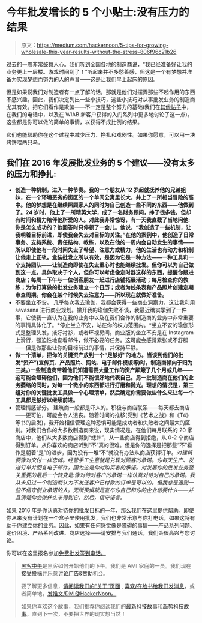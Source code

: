 # 今年批发增长的 5 个小贴士:没有压力的结果

> 原文：<https://medium.com/hackernoon/5-tips-for-growing-wholesale-this-year-results-without-the-stress-806f96c21b26>

过去的一周非常鼓舞人心。我们听到全国各地的制造商说，“我已经准备好让我的业务更上一层楼。游戏时间到了！”听起来并不多愁善感，但这是一个有梦想并准备为实现梦想而努力的人的声音——这是让我们早上起床的原因。

但是如果说我们对制造者有一点了解的话，那就是他们对摆弄那些不起作用的东西不感兴趣。因此，我们决定列出一些小技巧，这些小技巧对从事批发业务的制造商尤其有效。把它们看作是欺骗——不一定是整个努力的基础(我们在[其他帖子](http://www.wholesaleinabox.com/growingsteadyblog/)中，在我们的电话中，以及在 WIAB 新客户获得的入门系列中更多地讨论了这一点)。这些都是你可以做的简单的事情，以获得不成比例的结果。

它们也能帮助你在这个过程中减少压力、挣扎和戏剧性。如果你愿意，可以用一块烤饼喂两只鸟。

## **我们在 2016 年发展批发业务的 5 个建议——没有太多的压力和挣扎:**

*   **创造一种机制，进入一种节奏。我的一个朋友从 12 岁起就抚养他的兄弟姐妹，在一个环境恶劣的街区的一个单间公寓里长大，并上了一所相当冒险的高中。他的梦想是在继续照顾家人的同时为自己创造一些不同的东西——他做到了。24 岁时，他上了一所精英大学，成了一名财务顾问，挣了很多钱，但却有时间和精力陪伴他所爱的人。对此我非常惊讶，有一天我直截了当地问他:你是怎么成功的？他回答时只停顿了一会儿。他说，“我创造了一些机制，让我朝着目标前进，即使我会失去对目标的关注。”在他的案例中，他创造了日常事务、支持系统、责任结构、教练，以及在他的一周内会自动发生的事情——所以即使他有一段时间失去了希望、注意力或精力，他的生活也有动力和机制让他走上正轨。盒装批发之所以有效，是因为它是一种方法——一种工具和一个支持团队——让制造商即使在失去重心时也能继续批发。但你可以为自己做到这一点。具体取决于个人，但你可以考虑像定时器这样的东西，提醒你跟进商店；每周一下午与一位创客朋友一起进行店铺拓展活动；每月检查你的教练；为你打算做的批发业务建立一个日历；或者为线条表和产品照片创建定期审查周期。你会在某个时候失去注意力——所以现在就做好准备。**
*   不要坐立不安。
    几乎每次我去瑜伽，我都会获得一些商业洞察力，这让我利用 savasana 进行商业规划。撇开我的瑜伽失败不谈，我最近确实学到了一件事，它使我一直认为在我的业务中以及在我们合作的制造商的业务中非常重要的事情具体化了。*停止坐立不安，站在你的权力范围内。*坐立不安的瑜伽形式是整理头发，掖好衬衫，或者环视房间。商业版的坐立不安是在 Instagram 上滑行，强迫性地查看邮件，做不必要的任务。这可能会感觉紧张或不舒服——但是做那些让你的目标前进的事情，并保持平静。
*   **做一个清单，把你的关键资产放到一个“足够好”的地方。当谈到他们的批发“资产”(宣传页、产品照片、网站、电子邮件模板等)时，制造商倾向于归为三类。)一些制造商带着他们知道需要大量工作的资产颠簸了几个月或几年——这可能会阻碍他们，因为他们不能很好地代表自己。另一批制造商在他们的业务萎缩的同时，对每一个微小的东西都进行打磨和抛光。理想的情况是，第三组对你的关键批发工具做一个心理清单，然后确定你需要做些什么来让每一个工具都足够好以继续前进。**
*   管理情感部分。
    建筑商一般都是吓人的。积极与商店联系——每天都去商店——更可怕，可能会令人沮丧。随着时间的推移(受到《艺术之战》和《T4》等书的启发)，我开始相信管理这种恐惧可能是成功者和失败者之间最大的区别。对我们合作的大多数制造商来说，现实情况是，在他们每月联系的 20 家商店中，他们从大多数商店得到“蟋蟀”，从一些商店得到拒绝，从 0-2 个商店得到订单。从你喜欢的商店听到“不”真的很难。但是你的选择是把那些“不”看作是朝着“是”的进步，因为没有一堆“不”就没有办法从商店获得订单。*对建筑要像对交付一样忠诚。经营手工生意就是兑现对顾客的承诺。你每天生产、发送订单并回复电子邮件，因为这是你对购买者的承诺。对发展你的批发业务至关重要的最后一个转变是:*像对待对客户的承诺一样认真对待对自己的承诺。我从未见过一个制造商认为不发送客户已付款的订单是可以的。但我总是遇到一些不信守创业承诺的人。无所畏惧就是宣布你自己和你的企业想要什么——并且清楚你会做什么来得到它。然后，信守诺言。**

如果 2016 年是你认真对待你的批发目标的一年，那么我们在这里提供帮助。即使你从来没有计划在一个盒子里使用批发，我们也非常乐意与你打电话，如果这将有助于你建立你的业务。因此，如果有任何感觉像是障碍的事情——产品系列问题、定价困境、产品系列改进、商店选择——请安排与我们通话，我们会很高兴与您讨论。

你可以在这里报名参加[免费批发签到电话。](http://calendly.com/wholesaleinabox)

> [黑客中午](http://bit.ly/Hackernoon)是黑客如何开始他们的下午。我们是 AMI 家庭的一员。我们现在[接受投稿](http://bit.ly/hackernoonsubmission)并乐意[讨论广告&赞助](mailto:partners@amipublications.com)机会。
> 
> 要了解更多信息，[请阅读我们的“关于”页面](https://goo.gl/4ofytp) , [喜欢/在脸书给我们发消息](http://bit.ly/HackernoonFB)，或者简单地，[发推文/DM @HackerNoon。](https://goo.gl/k7XYbx)
> 
> 如果你喜欢这个故事，我们推荐你阅读我们的[最新科技故事](http://bit.ly/hackernoonlatestt)和[趋势科技故事](https://hackernoon.com/trending)。直到下一次，不要把世界的现实想当然！